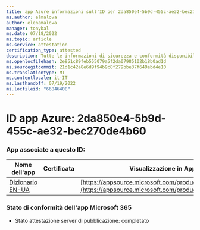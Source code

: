 ```yaml
---
title: app Azure informazioni sull'ID per 2da850e4-5b9d-455c-ae32-bec270de4b60
ms.author: elmalova
author: elenamalova
manager: tonybal
ms.date: 07/18/2022
ms.topic: article
ms.service: attestation
certification_type: attested
description: Tutte le informazioni di sicurezza e conformità disponibili per 2da850e4-5b9d-455c-ae32-bec270de4b60.
ms.openlocfilehash: 2e951c89feb555079a5f2da07985102b18b0ad1d
ms.sourcegitcommit: 21d1c42a8e6d9f94b9c8f279bbe37f649ebd4e10
ms.translationtype: MT
ms.contentlocale: it-IT
ms.lasthandoff: 07/19/2022
ms.locfileid: "66846408"
---
```

# <a name="azure-app-id-2da850e4-5b9d-455c-ae32-bec270de4b60"></a>ID app Azure: 2da850e4-5b9d-455c-ae32-bec270de4b60


### <a name="apps-associated-with-this-id"></a>App associate a questo ID:
| **Nome dell'app** | **Certificata** | **Visualizzazione in AppSource** |
|--------------|---------------|-----------------------|
| [Dizionario EN-UA](../forward/WA200004310.md) |  | [https://appsource.microsoft.com/product/office/WA200004310](https://appsource.microsoft.com/product/office/WA200004310) |

### <a name="microsoft-365-app-compliance-status"></a>Stato di conformità dell'app Microsoft 365
- Stato attestazione server di pubblicazione: completato
